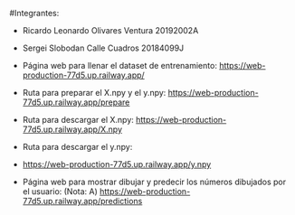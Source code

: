 #Integrantes:
- Ricardo Leonardo Olivares Ventura 20192002A
- Sergei Slobodan Calle Cuadros 20184099J

- Página web para llenar el dataset de entrenamiento:
https://web-production-77d5.up.railway.app/

- Ruta para preparar el X.npy y el y.npy:
https://web-production-77d5.up.railway.app/prepare

- Ruta para descargar el X.npy:
https://web-production-77d5.up.railway.app/X.npy

- Ruta para descargar el y.npy:
- https://web-production-77d5.up.railway.app/y.npy

- Página web para mostrar dibujar y predecir los números dibujados por el usuario: (Nota: A)
https://web-production-77d5.up.railway.app/predictions
